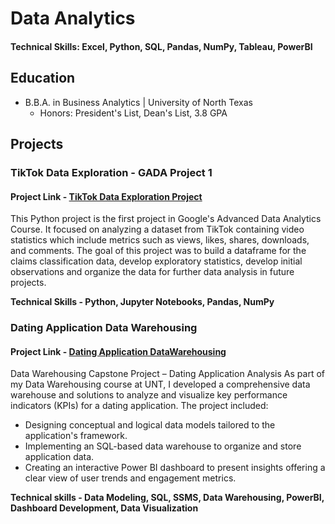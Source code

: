 # Data Analytics

#### Technical Skills: Excel, Python, SQL, Pandas, NumPy, Tableau, PowerBI

## Education
- B.B.A. in Business Analytics | University of North Texas
  - Honors: President's List, Dean's List, 3.8 GPA

## Projects
### TikTok Data Exploration - GADA Project 1 
#### Project Link - [TikTok Data Exploration Project](https://github.com/SimpleStepper/GADA_Project_1-TikTok_Data_Exploration)
This Python project is the first project in Google's Advanced Data Analytics Course. It focused on analyzing a dataset from TikTok containing video statistics which include metrics such as views, likes, shares, downloads, and comments. The goal of this project was to build a dataframe for the claims classification data, develop exploratory statistics, develop initial observations and organize the data for further data analysis in future projects. 

**Technical Skills - Python, Jupyter Notebooks, Pandas, NumPy**

### Dating Application Data Warehousing 
#### Project Link - [Dating Application DataWarehousing](https://github.com/SimpleStepper/MatchPlusWarehouse)
Data Warehousing Capstone Project – Dating Application Analysis
As part of my Data Warehousing course at UNT, I developed a comprehensive data warehouse and solutions to analyze and visualize key performance indicators (KPIs) for a dating application. The project included:
- Designing conceptual and logical data models tailored to the application's framework.
- Implementing an SQL-based data warehouse to organize and store application data.
- Creating an interactive Power BI dashboard to present insights offering a clear view of user trends and engagement metrics.

**Technical skills - Data Modeling, SQL, SSMS, Data Warehousing, PowerBI, Dashboard Development, Data Visualization**
